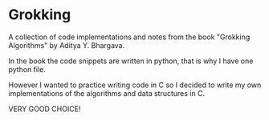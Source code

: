 # Grokking

A collection of code implementations and notes from the book "Grokking Algorithms" by Aditya Y. Bhargava.

In the book the code snippets are written in python, that is why I have one
python file.

However I wanted to practice writing code in C so I decided to write my
own implementations of the algorithms and data structures in C.

VERY GOOD CHOICE!
